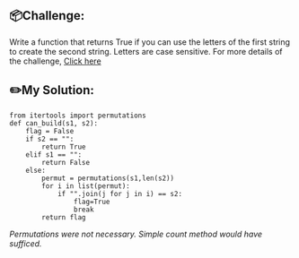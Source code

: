 ## 📦Challenge:
Write a function that returns True if you can use the letters of the first string to create the second string. Letters are case sensitive.
For more details of the challenge, [Click here][https://edabit.com/challenge/EHzL3v25wYp7E4AFC]
## ✏️My Solution:
```
from itertools import permutations
def can_build(s1, s2):
	flag = False
	if s2 == "":
		return True
	elif s1 == "":
		return False
	else:
		permut = permutations(s1,len(s2))
		for i in list(permut):
			if "".join(j for j in i) == s2:
				flag=True
				break
		return flag
```
*Permutations were not necessary. Simple count method would have sufficed.*

[https://edabit.com/challenge/EHzL3v25wYp7E4AFC]: https://edabit.com/challenge/EHzL3v25wYp7E4AFC